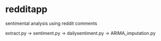 # redditapp
sentimental analysis using reddit comments

extract.py -> sentiment.py -> dailysentiment.py -> ARIMA_imputation.py
